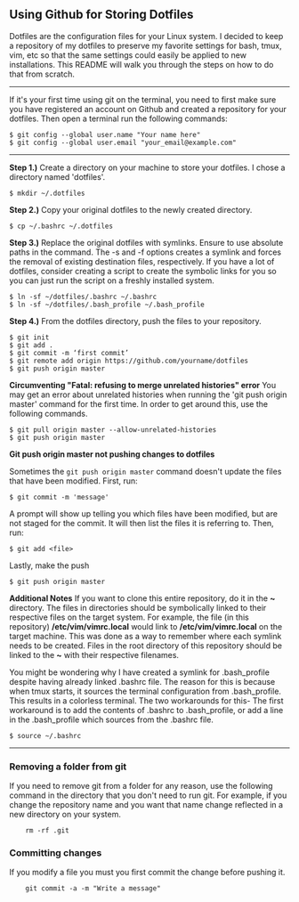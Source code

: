 
## Using Github for Storing Dotfiles

Dotfiles are the configuration files for your Linux system. I decided to keep a repository of my dotfiles to preserve my favorite settings for bash, tmux, vim, etc so that the same settings could easily be applied to new installations. This README will walk you through the steps on how to do that from scratch.

---
If it's your first time using git on the terminal, you need to first make sure you have registered an account
on Github and created a repository for your dotfiles. Then open a terminal run the following commands:

    $ git config --global user.name "Your name here"
    $ git config --global user.email "your_email@example.com"

---

**Step 1.)** Create a directory on your machine to store your dotfiles. I chose a directory named 'dotfiles'.

    $ mkdir ~/.dotfiles

**Step 2.)** Copy your original dotfiles to the newly created directory.

    $ cp ~/.bashrc ~/.dotfiles

**Step 3.)** Replace the original dotfiles with symlinks. Ensure to use absolute paths in the command.
The -s and -f options creates a symlink and forces the removal of existing destination files, respectively.
If you have a lot of dotfiles, consider creating a script to create the symbolic links for you so you can just
run the script on a freshly installed system.

    $ ln -sf ~/dotfiles/.bashrc ~/.bashrc
    $ ln -sf ~/dotfiles/.bash_profile ~/.bash_profile
    

**Step 4.)** From the dotfiles directory, push the files to your repository.

    $ git init
    $ git add .
    $ git commit -m ‘first commit’
    $ git remote add origin https://github.com/yourname/dotfiles
    $ git push origin master

**Circumventing "Fatal: refusing to merge unrelated histories" error**
You may get an error about unrelated histories when running the 'git push origin master' command for the 
first time. In order to get around this, use the following commands.

    $ git pull origin master --allow-unrelated-histories
    $ git push origin master
    
**Git push origin master not pushing changes to dotfiles**

Sometimes the `git push origin master` command doesn't update the files that have been modified. First, run:
```
$ git commit -m 'message'
```
A prompt will show up telling you which files have been modified, but are not staged for the commit. It will then list the files it is referring to. Then, run:
```
$ git add <file>
```

Lastly, make the push
```
$ git push origin master
```

**Additional Notes**
If you want to clone this entire repository, do it in the **~** directory. The files in directories should be symbolically linked to their respective files on the target system. For example, the file (in this repository) **/etc/vim/vimrc.local** would link to **/etc/vim/vimrc.local** on the target machine. This was done as a way to remember where each symlink needs to be created. Files in the root directory of this repository should be linked to the **~** with their respective filenames.

You might be wondering why I have created a symlink for .bash_profile despite having already linked .bashrc file. The reason for this is because when tmux starts, it sources the terminal configuration from .bash_profile. This results in a colorless terminal. The two workarounds for this- The first workaround is to add the contents of .bashrc to .bash_profile, or add a line in the .bash_profile which sources from the .bashrc file.

    $ source ~/.bashrc

---
### Removing a folder from git
If you need to remove git from a folder for any reason, use the following command in the directory that you don't need to run git. For example, if you change the repository name and you want that name change reflected in a new directory on your system.

		rm -rf .git

### Committing changes
If you modify a file you must you first commit the change before pushing it.
		
		git commit -a -m "Write a message"
